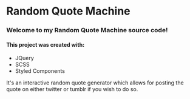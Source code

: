 # Random Quote Machine
### Welcome to my Random Quote Machine source code!



#### This project was created with:

* JQuery
* SCSS
* Styled Components

It's an interactive random quote generator which allows for posting the quote on either twitter or tumblr if you wish to do so.
